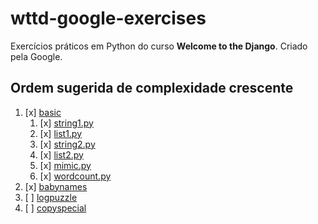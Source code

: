 # wttd-google-exercises

Exercícios práticos em Python do curso **Welcome to the Django**. Criado pela Google.

## Ordem sugerida de complexidade crescente

1. [x] [basic](/basic/)
    1. [x] [string1.py](/basic/string1.py)
    2. [x] [list1.py](/basic/list1.py)
    3. [x] [string2.py](/basic/string2.py)
    4. [x] [list2.py](/basic/list2.py)
    5. [x] [mimic.py](/basic/mimic.py)
    6. [x] [wordcount.py](/basic/wordcount.py)
2. [x] [babynames](/babynames/babynames.py)
3. [ ] [logpuzzle](/logpuzzle/logpuzzle.py)
4. [ ] [copyspecial](/copyspecial/copyspecial.py)
